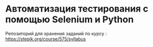 # Автоматизация тестирования с помощью Selenium и Python
Репозиторий для хранения заданий по курсу : 
https://stepik.org/course/575/syllabus
